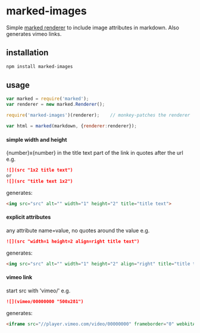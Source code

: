 # marked-images

Simple [marked renderer](https://marked.js.org/#/USING_PRO.md#renderer) to include image attributes in markdown.
Also generates vimeo links.

## installation

```sh
npm install marked-images
```

## usage

```javascript
var marked = require('marked');
var renderer = new marked.Renderer();

require('marked-images')(renderer);    // monkey-patches the renderer

var html = marked(markdown, {renderer:renderer});
```

#### simple width and height
{number}x{number} in the title text part of the link in quotes after the url e.g.

```md
![](src "1x2 title text")
or
![](src "title text 1x2")
```

generates:
```html
<img src="src" alt="" width="1" height="2" title="title text">
```

#### explicit attributes
any attribute name=value, no quotes around the value e.g.

```md
![](src "width=1 height=2 align=right title text")
```

generates:
```html
<img src="src" alt="" width="1" height="2" align="right" title="title text">
```

#### vimeo link
start src with 'vimeo/' e.g.

```md
![](vimeo/00000000 "500x281")
```

generates:
```html
<iframe src="//player.vimeo.com/video/00000000" frameborder="0" webkitAllowFullScreen mozallowfullscreen allowFullScreen width="500" height="281"></iframe>
```

